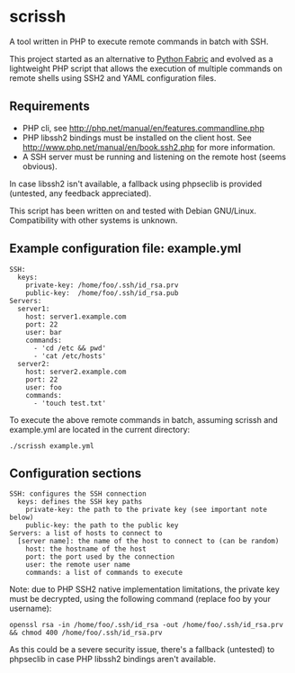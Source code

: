 scrissh
=======

A tool written in PHP to execute remote commands in batch with SSH.

This project started as an alternative to [Python Fabric](http://docs.fabfile.org/)
and evolved as a lightweight PHP script that allows the execution of multiple commands
on remote shells using SSH2 and YAML configuration files.

Requirements
------------

* PHP cli, see http://php.net/manual/en/features.commandline.php
* PHP libssh2 bindings must be installed on the client host.
See http://www.php.net/manual/en/book.ssh2.php for more information.
* A SSH server must be running and listening on the remote host (seems obvious).

In case libssh2 isn't available, a fallback using phpseclib is provided
(untested, any feedback appreciated).

This script has been written on and tested with Debian GNU/Linux.
Compatibility with other systems is unknown.

Example configuration file: example.yml
---------------------------------------

    SSH:
      keys:
        private-key: /home/foo/.ssh/id_rsa.prv
        public-key:  /home/foo/.ssh/id_rsa.pub
    Servers:
      server1:
        host: server1.example.com
        port: 22
        user: bar
        commands:
          - 'cd /etc && pwd'
          - 'cat /etc/hosts'
      server2:
        host: server2.example.com
        port: 22
        user: foo
        commands:
          - 'touch test.txt'

To execute the above remote commands in batch,
assuming scrissh and example.yml are located in the current directory:

`./scrissh example.yml`

Configuration sections
----------------------

    SSH: configures the SSH connection
      keys: defines the SSH key paths
        private-key: the path to the private key (see important note below)
        public-key: the path to the public key
    Servers: a list of hosts to connect to
      [server name]: the name of the host to connect to (can be random)
        host: the hostname of the host
        port: the port used by the connection
        user: the remote user name
        commands: a list of commands to execute

Note: due to PHP SSH2 native implementation limitations, the private key
must be decrypted, using the following command (replace foo by your username):

`openssl rsa -in /home/foo/.ssh/id_rsa -out /home/foo/.ssh/id_rsa.prv && chmod 400 /home/foo/.ssh/id_rsa.prv`

As this could be a severe security issue, there's a fallback (untested) to phpseclib
in case PHP libssh2 bindings aren't available.

